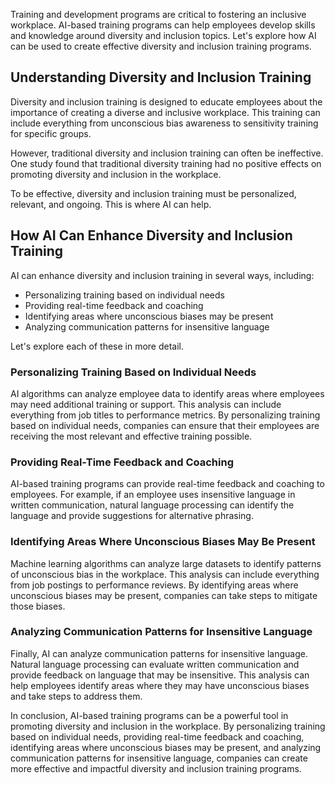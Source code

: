 
Training and development programs are critical to fostering an inclusive workplace. AI-based training programs can help employees develop skills and knowledge around diversity and inclusion topics. Let's explore how AI can be used to create effective diversity and inclusion training programs.

Understanding Diversity and Inclusion Training
----------------------------------------------

Diversity and inclusion training is designed to educate employees about the importance of creating a diverse and inclusive workplace. This training can include everything from unconscious bias awareness to sensitivity training for specific groups.

However, traditional diversity and inclusion training can often be ineffective. One study found that traditional diversity training had no positive effects on promoting diversity and inclusion in the workplace.

To be effective, diversity and inclusion training must be personalized, relevant, and ongoing. This is where AI can help.

How AI Can Enhance Diversity and Inclusion Training
---------------------------------------------------

AI can enhance diversity and inclusion training in several ways, including:

* Personalizing training based on individual needs
* Providing real-time feedback and coaching
* Identifying areas where unconscious biases may be present
* Analyzing communication patterns for insensitive language

Let's explore each of these in more detail.

### Personalizing Training Based on Individual Needs

AI algorithms can analyze employee data to identify areas where employees may need additional training or support. This analysis can include everything from job titles to performance metrics. By personalizing training based on individual needs, companies can ensure that their employees are receiving the most relevant and effective training possible.

### Providing Real-Time Feedback and Coaching

AI-based training programs can provide real-time feedback and coaching to employees. For example, if an employee uses insensitive language in written communication, natural language processing can identify the language and provide suggestions for alternative phrasing.

### Identifying Areas Where Unconscious Biases May Be Present

Machine learning algorithms can analyze large datasets to identify patterns of unconscious bias in the workplace. This analysis can include everything from job postings to performance reviews. By identifying areas where unconscious biases may be present, companies can take steps to mitigate those biases.

### Analyzing Communication Patterns for Insensitive Language

Finally, AI can analyze communication patterns for insensitive language. Natural language processing can evaluate written communication and provide feedback on language that may be insensitive. This analysis can help employees identify areas where they may have unconscious biases and take steps to address them.

In conclusion, AI-based training programs can be a powerful tool in promoting diversity and inclusion in the workplace. By personalizing training based on individual needs, providing real-time feedback and coaching, identifying areas where unconscious biases may be present, and analyzing communication patterns for insensitive language, companies can create more effective and impactful diversity and inclusion training programs.
